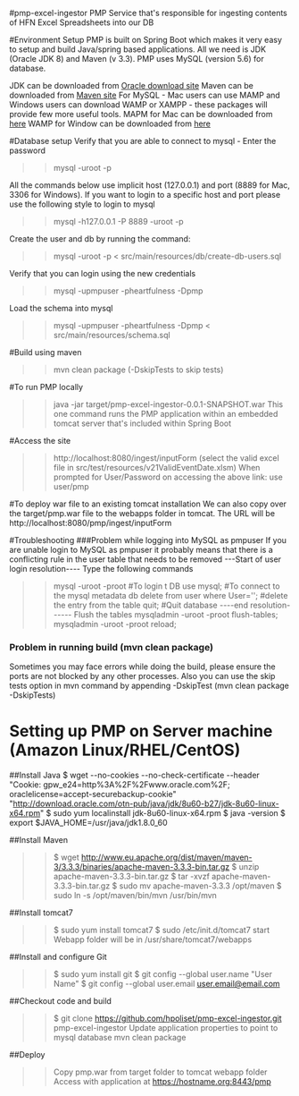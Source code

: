 #pmp-excel-ingestor
PMP Service that's responsible for ingesting contents of HFN Excel Spreadsheets into our DB

#Environment Setup
PMP is built on Spring Boot which makes it very easy to setup and build Java/spring based applications. All we need is JDK (Oracle JDK 8) and Maven (v 3.3). PMP uses MySQL (version 5.6) for database.

JDK can be downloaded from [Oracle download site](http://www.oracle.com/technetwork/java/javase/downloads/index.html)
Maven can be downloaded from [Maven site](https://maven.apache.org/download.html)
For MySQL - Mac users can use MAMP and Windows users can download WAMP or XAMPP - these packages will provide few more useful tools.
MAPM for Mac can be downloaded from [here](https://www.mamp.info/en/downloads/) 
WAMP for Window can be downloaded from [here](http://www.wampserver.com/en/#download-wrapper) 

#Database setup
Verify that you are able to connect to mysql - Enter the password
>> mysql -uroot -p

All the commands below use implicit host (127.0.0.1) and port (8889 for Mac, 3306 for Windows).
If you want to login to a specific host and port please use the following style to login to mysql
>>mysql -h127.0.0.1 -P 8889 -uroot -p

Create the user and db by running the command:
>>mysql -uroot -p < src/main/resources/db/create-db-users.sql

Verify that you can login using the new credentials
>>mysql -upmpuser -pheartfulness -Dpmp

Load the schema into mysql
>> mysql -upmpuser -pheartfulness -Dpmp < src/main/resources/schema.sql

#Build using maven
>> mvn clean package (-DskipTests to skip tests)

#To run PMP locally
>> java -jar target/pmp-excel-ingestor-0.0.1-SNAPSHOT.war
This one command runs the PMP application within an embedded tomcat server that's included within Spring Boot

#Access the site
>> http://localhost:8080/ingest/inputForm (select the valid excel file in src/test/resources/v21ValidEventDate.xlsm)
When prompted for User/Password on accessing the above link: use user/pmp

#To deploy war file to an existing tomcat installation
We can also copy over the target/pmp.war file to the webapps folder in tomcat. The URL will be http://localhost:8080/pmp/ingest/inputForm 

#Troubleshooting
###Problem while logging into MySQL as pmpuser 
If you are unable login to MySQL as pmpuser it probably means that there is a conflicting rule in the user table that needs to be removed
---Start of user login resolution----
Type the following commands
>> mysql -uroot -proot #To login t DB
>> use mysql; #To connect to the mysql metadata db
>> delete from user where User=''; #delete the entry from the table
>> quit; #Quit database
----end resolution------
Flush the tables
>> mysqladmin -uroot -proot flush-tables;
>> mysqladmin -uroot -proot reload;

### Problem in running build (mvn clean package) 
Sometimes you may face errors while doing the build, please ensure the ports are not blocked by any other processes. Also you can use the skip tests option in mvn command by appending -DskipTest (mvn clean package -DskipTests)

# Setting up PMP on Server machine (Amazon Linux/RHEL/CentOS)
##Install Java
$ wget --no-cookies --no-check-certificate --header "Cookie: gpw_e24=http%3A%2F%2Fwww.oracle.com%2F; oraclelicense=accept-securebackup-cookie" "http://download.oracle.com/otn-pub/java/jdk/8u60-b27/jdk-8u60-linux-x64.rpm"
$ sudo yum localinstall jdk-8u60-linux-x64.rpm 
$ java -version
$ export $JAVA_HOME=/usr/java/jdk1.8.0_60

##Install Maven
  >> $ wget http://www.eu.apache.org/dist/maven/maven-3/3.3.3/binaries/apache-maven-3.3.3-bin.tar.gz
  >> $ unzip apache-maven-3.3.3-bin.tar.gz 
  >> $ tar -xvzf apache-maven-3.3.3-bin.tar.gz 
  >> $ sudo mv apache-maven-3.3.3 /opt/maven
  >> $ sudo ln -s /opt/maven/bin/mvn /usr/bin/mvn

##Install tomcat7
  >> $ sudo yum install tomcat7
  >> $ sudo /etc/init.d/tomcat7 start 
  >> Webapp folder will be in /usr/share/tomcat7/webapps

##Install and configure Git
  >> $ sudo yum install git
  >> $ git config --global user.name "User Name"
  >> $ git config --global user.email user.email@email.com
  
##Checkout code and build
  >> $ git clone https://github.com/hpoliset/pmp-excel-ingestor.git pmp-excel-ingestor
  >> Update application properties to point to mysql database 
  >> mvn clean package
  
##Deploy
  >> Copy pmp.war from target folder to tomcat webapp folder
  >> Access with application at https://hostname.org:8443/pmp


